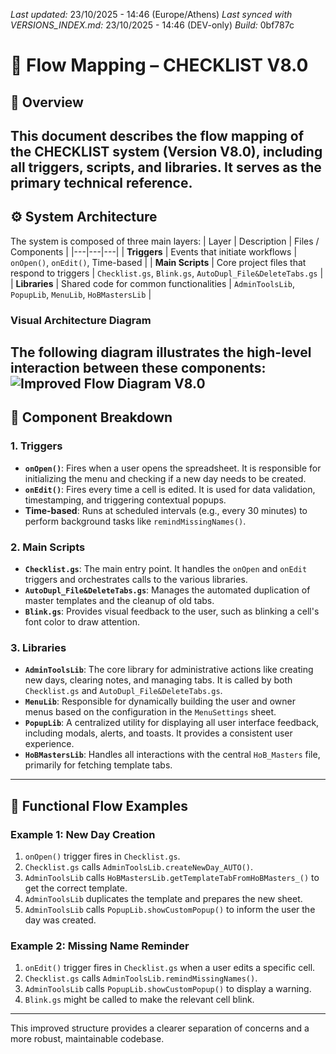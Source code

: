 *Last updated:* 23/10/2025 - 14:46 (Europe/Athens)
*Last synced with VERSIONS_INDEX.md:* 23/10/2025 - 14:46 (DEV-only)
*Build:* 0bf787c

# 📘 **Flow Mapping – CHECKLIST V8.0**
## 🧩 Overview
This document describes the flow mapping of the CHECKLIST system (Version V8.0), including all triggers, scripts, and libraries. It serves as the primary technical reference.
---
## ⚙️ System Architecture
The system is composed of three main layers:
| Layer | Description | Files / Components |
|---|---|---|
| **Triggers** | Events that initiate workflows | `onOpen()`, `onEdit()`, Time-based |
| **Main Scripts** | Core project files that respond to triggers | `Checklist.gs`, `Blink.gs`, `AutoDupl_File&DeleteTabs.gs` |
| **Libraries** | Shared code for common functionalities | `AdminToolsLib`, `PopupLib`, `MenuLib`, `HoBMastersLib` |
### Visual Architecture Diagram
The following diagram illustrates the high-level interaction between these components:
![Improved Flow Diagram V8.0](https://private-us-east-1.manuscdn.com/sessionFile/9GHksmrmwI6dru4ysZR8b8/sandbox/Eo5w99kAgoamLF9hLNFXwY-images_1761218916391_na1fn_L2hvbWUvdWJ1bnR1L2dhc19hbmFseXNpcy9pbXByb3ZlZF9mbG93X3Y4.png?Policy=eyJTdGF0ZW1lbnQiOlt7IlJlc291cmNlIjoiaHR0cHM6Ly9wcml2YXRlLXVzLWVhc3QtMS5tYW51c2Nkbi5jb20vc2Vzc2lvbkZpbGUvOUdIa3Ntcm13STZkcnU0eXNaUjhiOC9zYW5kYm94L0VvNXc5OWtBZ29hbUxGOWhMTkZYd1ktaW1hZ2VzXzE3NjEyMTg5MTYzOTFfbmExZm5fTDJodmJXVXZkV0oxYm5SMUwyZGhjMTloYm1Gc2VYTnBjeTlwYlhCeWIzWmxaRjltYkc5M1gzWTQucG5nIiwiQ29uZGl0aW9uIjp7IkRhdGVMZXNzVGhhbiI6eyJBV1M6RXBvY2hUaW1lIjoxNzk4NzYxNjAwfX19XX0_&Key-Pair-Id=K2HSFNDJXOU9YS&Signature=MgD1RXv4i5oTrtMlzwVeplO1HL7wNdXZ4ZuPMiB-8~ug5UtR0VX7nDKbtBIhWeNUSgENsmnOVYkLWEVh8pQ0Wng21s3mcEx3nCheDNPFhdClcCS4naLcljXyoQgb4NLPelWYAWcXio9Zg0ef~HJAPll9yAY8Ysr4dHIt5QFfmsjiqlnl0JyVzbdGI8da84WdcC34uaD-bfMBHbbSms3V3GtXfM9IC~BhNTq4HUAgTew4GJBBGljrvriElug7jA5Ggf-Mm7Yl-lhJNS8FRWAn8cFGJ7pliD9~HvFk-D3o61H7zpj2u5Mrl515Zzu2-vdSRzghCv83URaAdUtNSv9vlQ__)
---
## 🧱 Component Breakdown

### 1. Triggers

- **`onOpen()`**: Fires when a user opens the spreadsheet. It is responsible for initializing the menu and checking if a new day needs to be created.
- **`onEdit()`**: Fires every time a cell is edited. It is used for data validation, timestamping, and triggering contextual popups.
- **Time-based**: Runs at scheduled intervals (e.g., every 30 minutes) to perform background tasks like `remindMissingNames()`.

### 2. Main Scripts

- **`Checklist.gs`**: The main entry point. It handles the `onOpen` and `onEdit` triggers and orchestrates calls to the various libraries.
- **`AutoDupl_File&DeleteTabs.gs`**: Manages the automated duplication of master templates and the cleanup of old tabs.
- **`Blink.gs`**: Provides visual feedback to the user, such as blinking a cell's font color to draw attention.

### 3. Libraries

- **`AdminToolsLib`**: The core library for administrative actions like creating new days, clearing notes, and managing tabs. It is called by both `Checklist.gs` and `AutoDupl_File&DeleteTabs.gs`.
- **`MenuLib`**: Responsible for dynamically building the user and owner menus based on the configuration in the `MenuSettings` sheet.
- **`PopupLib`**: A centralized utility for displaying all user interface feedback, including modals, alerts, and toasts. It provides a consistent user experience.
- **`HoBMastersLib`**: Handles all interactions with the central `HoB_Masters` file, primarily for fetching template tabs.

---

## 🧭 Functional Flow Examples

### Example 1: New Day Creation

1.  `onOpen()` trigger fires in `Checklist.gs`.
2.  `Checklist.gs` calls `AdminToolsLib.createNewDay_AUTO()`.
3.  `AdminToolsLib` calls `HoBMastersLib.getTemplateTabFromHoBMasters_()` to get the correct template.
4.  `AdminToolsLib` duplicates the template and prepares the new sheet.
5.  `AdminToolsLib` calls `PopupLib.showCustomPopup()` to inform the user the day was created.

### Example 2: Missing Name Reminder

1.  `onEdit()` trigger fires in `Checklist.gs` when a user edits a specific cell.
2.  `Checklist.gs` calls `AdminToolsLib.remindMissingNames()`.
3.  `AdminToolsLib` calls `PopupLib.showCustomPopup()` to display a warning.
4.  `Blink.gs` might be called to make the relevant cell blink.

---

This improved structure provides a clearer separation of concerns and a more robust, maintainable codebase.
